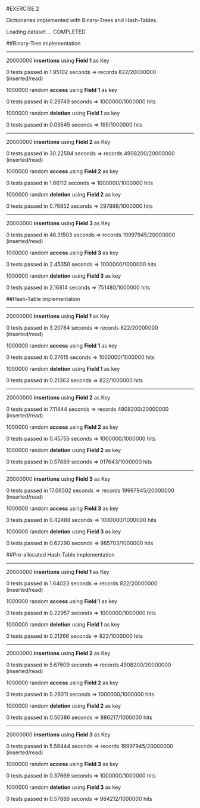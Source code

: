 #EXERCISE 2

Dictionaries implemented with Binary-Trees and Hash-Tables.

Loading dataset ... COMPLETED

##Binary-Tree implementation

***
20000000 **insertions** using **Field 1** as Key

0 tests passed in 1.95102 seconds
=> records 822/20000000 (inserted/read)

1000000 random **access** using **Field 1** as key

0 tests passed in 0.29749 seconds
=> 1000000/1000000 hits

1000000 random **deletion** using **Field 1** as key

0 tests passed in 0.09545 seconds
=> 195/1000000 hits


***
20000000 **insertions** using **Field 2** as Key

0 tests passed in 30.22594 seconds
=> records 4908200/20000000 (inserted/read)

1000000 random **access** using **Field 2** as key

0 tests passed in 1.66112 seconds
=> 1000000/1000000 hits

1000000 random **deletion** using **Field 2** as key

0 tests passed in 0.76852 seconds
=> 297898/1000000 hits


***
20000000 **insertions** using **Field 3** as Key

0 tests passed in 46.31503 seconds
=> records 19997945/20000000 (inserted/read)

1000000 random **access** using **Field 3** as key

0 tests passed in 2.45350 seconds
=> 1000000/1000000 hits

1000000 random **deletion** using **Field 3** as key

0 tests passed in 2.16814 seconds
=> 751480/1000000 hits


##Hash-Table implementation

***
20000000 **insertions** using **Field 1** as Key

0 tests passed in 3.20784 seconds
=> records 822/20000000 (inserted/read)

1000000 random **access** using **Field 1** as key

0 tests passed in 0.27615 seconds
=> 1000000/1000000 hits

1000000 random **deletion** using **Field 1** as key

0 tests passed in 0.21363 seconds
=> 822/1000000 hits


***
20000000 **insertions** using **Field 2** as Key

0 tests passed in 7.11444 seconds
=> records 4908200/20000000 (inserted/read)

1000000 random **access** using **Field 2** as key

0 tests passed in 0.45755 seconds
=> 1000000/1000000 hits

1000000 random **deletion** using **Field 2** as key

0 tests passed in 0.57889 seconds
=> 917643/1000000 hits


***
20000000 **insertions** using **Field 3** as Key

0 tests passed in 17.06502 seconds
=> records 19997945/20000000 (inserted/read)

1000000 random **access** using **Field 3** as key

0 tests passed in 0.42488 seconds
=> 1000000/1000000 hits

1000000 random **deletion** using **Field 3** as key

0 tests passed in 0.62290 seconds
=> 985703/1000000 hits


##Pre-allocated Hash-Table implementation

***
20000000 **insertions** using **Field 1** as Key

0 tests passed in 1.64023 seconds
=> records 822/20000000 (inserted/read)

1000000 random **access** using **Field 1** as key

0 tests passed in 0.22957 seconds
=> 1000000/1000000 hits

1000000 random **deletion** using **Field 1** as key

0 tests passed in 0.21266 seconds
=> 822/1000000 hits


***
20000000 **insertions** using **Field 2** as Key

0 tests passed in 5.67609 seconds
=> records 4908200/20000000 (inserted/read)

1000000 random **access** using **Field 2** as key

0 tests passed in 0.28011 seconds
=> 1000000/1000000 hits

1000000 random **deletion** using **Field 2** as key

0 tests passed in 0.50386 seconds
=> 886217/1000000 hits


***
20000000 **insertions** using **Field 3** as Key

0 tests passed in 5.58444 seconds
=> records 19997945/20000000 (inserted/read)

1000000 random **access** using **Field 3** as key

0 tests passed in 0.37669 seconds
=> 1000000/1000000 hits

1000000 random **deletion** using **Field 3** as key

0 tests passed in 0.57886 seconds
=> 984212/1000000 hits



